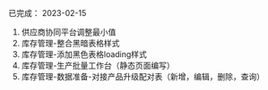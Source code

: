 已完成：
2023-02-15
1. 供应商协同平台调整最小值
2. 库存管理-整合黑暗表格样式
3. 库存管理-添加黑色表格loading样式
4. 库存管理-生产批量工作台（静态页面编写）
5. 库存管理-数据准备-对接产品升级配对表（新增，编辑，删除，查询）